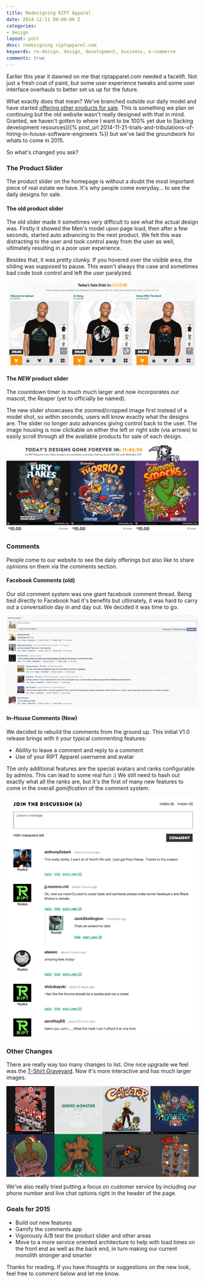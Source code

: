 ```yaml
---
title: Redesigning RIPT Apparel
date: 2014-12-11 00:00:00 Z
categories:
- design
layout: post
desc: redesigning riptapparel.com
keywords: re-design, design, development, business, e-commerce
comments: true
---
```


Earlier this year it dawned on me that riptapparel.com needed a facelift.  Not just a fresh coat of paint, but some user experience tweaks and some user interface overhauls to better set us up for the future.  

What exactly does that mean?  We've branched outside our daily model and have started [offering other products for sale](https://www.riptapparel.com/store).  This is something we plan on continuing but the old website wasn't really designed with that in mind.  Granted, we haven't gotten to where I want to be 100% yet due to [lacking development resources]({% post_url 2014-11-21-trials-and-tribulations-of-hiring-in-house-software-engineers %}) but we've laid the groundwork for whats to come in 2015.

So what's changed you ask?
<!--more-->

### The Product Slider

The product slider on the homepage is without a doubt the most important piece of real estate we have.  It's why people come everyday... to see the daily designs for sale.

#### The old product slider

The old slider made it sometimes very difficult to see what the actual design was.  Firstly it showed the Men's model upon page load, then after a few seconds, started auto advancing to the next product.  We felt this was distracting to the user and took control away from the user as well, ultimately resulting in a poor user experience.  

Besides that, it was pretty clunky.  If you hovered over the visible area, the sliding was supposed to pause.  This wasn't always the case and sometimes bad code took control and left the user paralyzed.

<img src="/images/slider-old.jpg" alt="RIPT Apparel's old product slider">


#### The *NEW* product slider

The countdown timer is much much larger and now incorporates our mascot, the Reaper (yet to officially be named).

The new slider showcases the zoomed/cropped image first instead of a model shot, so within seconds, users will know exactly what the designs are.  The slider no longer auto advances giving control back to the user.  The image housing is now clickable on either the left or right side (via arrows) to easily scroll through all the available products for sale of each design.

<img src="/images/slider-new.jpg" alt="RIPT Apparel's new product slider">



### Comments

People come to our website to see the daily offerings but also like to share opinions on them via the comments section.

#### Facebook Comments (old)

Our old comment system was one giant facebook comment thread.  Being tied directly to Facebook had it's benefits but ultimately, it was hard to carry out a conversation day in and day out.  We decided it was time to go.  

<img src="/images/comments-old.jpg" alt="RIPT Apparel's old comment system">

#### In-House Comments (New)

We decided to rebuild the comments from the ground up.  This initial V1.0 release brings with it your typical commenting features:

- Ability to leave a comment and reply to a comment
- Use of your RIPT Apparel username and avatar

The only additional features are the special avatars and ranks configurable by admins.  This can lead to some real fun :)  We still need to hash out exactly what all the ranks are, but it's the first of many new features to come in the overall *gamification* of the comment system.

<img src="/images/comments-new.jpg" alt="RIPT Apparel's NEW comment system">


### Other Changes

There are really way too many changes to list.  One nice upgrade we feel was the [T-Shirt Graveyard](https://www.riptapparel.com/graveyard).  Now it's more interactive and has much larger images.

<img src="/images/graveyard-new.jpg" alt="RIPT Apparel's Graveyard">

We've also really tried putting a focus on customer service by including our phone number and live chat options right in the header of the page.

### Goals for 2015

- Build out new features
- Gamify the comments app
- Vigorously A/B test the product slider and other areas
- Move to a more service oriented architecture to help with load times on the front end as well as the back end, in turn making our current monolith stronger and smarter

Thanks for reading.  If you have thoughts or suggestions on the new look, feel free to comment below and let me know.
